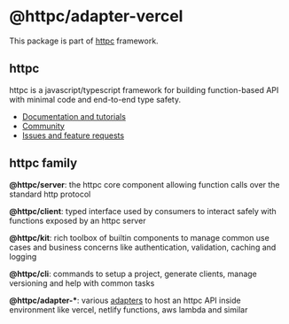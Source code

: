 # @httpc/adapter-vercel
This package is part of [httpc](https://httpc.dev) framework.

## httpc
httpc is a javascript/typescript framework for building function-based API with minimal code and end-to-end type safety.
- [Documentation and tutorials](https://httpc.dev/docs)
- [Community](https://httpc.dev/discord)
- [Issues and feature requests](https://httpc.dev/issues)

## httpc family
**@httpc/server**: the httpc core component allowing function calls over the standard http protocol

**@httpc/client**: typed interface used by consumers to interact safely with functions exposed by an httpc server

**@httpc/kit**: rich toolbox of builtin components to manage common use cases and business concerns like authentication, validation, caching and logging

**@httpc/cli**: commands to setup a project, generate clients, manage versioning and help with common tasks

**@httpc/adapter-\***: various [adapters](https://httpc.dev/docs/adapters) to host an httpc API inside environment like vercel, netlify functions, aws lambda and similar
